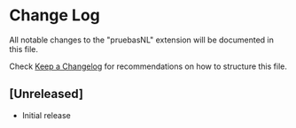 # Change Log

All notable changes to the "pruebasNL" extension will be documented in this file.

Check [Keep a Changelog](http://keepachangelog.com/) for recommendations on how to structure this file.

## [Unreleased]

- Initial release